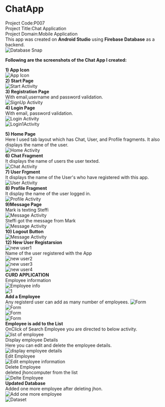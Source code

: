 # ChatApp
Project Code:P007<br/>
Project Title:Chat Application  
Project Domain:Mobile Application  
This app was created on **Android Studio** using **Firebase Database** as a backend.  
![Database Snap](https://github.com/steffi08/ChatApp/blob/master/AppImages/Capture.PNG) 

  
**Following are the screenshots of the Chat App I created:**  

**1) App Icon**  
![App Icon](https://github.com/steffi08/ChatApp/blob/master/AppImages/Screen_Capture_Img_2616.png)  
**2) Start Page**  
![Start Activity](https://github.com/steffi08/ChatApp/blob/master/AppImages/Screen_Capture_Img_10.png)  
**3) Registration Page**   
With email,username and password validation.  
![SignUp Activity](https://github.com/steffi08/ChatApp/blob/master/AppImages/Screen_Capture_Img_11.png)  
**4) Login Page**  
With email, password validation.  
![Login Activity](https://github.com/steffi08/ChatApp/blob/master/AppImages/Screen_Capture_Img_8842.png)  
![Login1Activity](https://github.com/steffi08/ChatApp/blob/master/AppImages/Screen_Capture_Img_9641.png)  

**5) Home Page**  
Here I used tab layout which has Chat, User, and Profile fragments. It also displays the name of the user.  
![Home Activity](https://github.com/steffi08/ChatApp/blob/master/AppImages/Screen_Capture_Img_7228.png)  
**6) Chat Fragment**    
It displays the name of users the user texted.  
![Chat Activity](https://github.com/steffi08/ChatApp/blob/master/AppImages/Screen_Capture_Img_7228.png)  
**7) User Frgment**  
It displays the name of the User's who have registered with this app.  
![User Activity](https://github.com/steffi08/ChatApp/blob/master/AppImages/Screen_Capture_Img_2290.png)  
**8) Profile Fragment**  
It display the name of the user logged in.    
![Profile Activity](https://github.com/steffi08/ChatApp/blob/master/AppImages/Screen_Capture_Img_8282.png)      
**9)Message Page**  
Mark is texting Steffi   
![Message Activity](https://github.com/steffi08/ChatApp/blob/master/AppImages/Screen_Capture_Img_2435.png)  
Steffi got the message from Mark    
![Message Activity](https://github.com/steffi08/ChatApp/blob/master/AppImages/Screen_Capture_Img_7366.png)  
**10) Logout Button**  
![Message Activity](https://github.com/steffi08/ChatApp/blob/master/AppImages/Screen_Capture_Img_8800.png)  
**12) New User Registarsion**  
![new user1](https://github.com/steffi08/ChatApp/blob/master/AppImages/Screen_Capture_Img_6735.png)  
Name of the user registered with the App  
![new user2](https://github.com/steffi08/ChatApp/blob/master/AppImages/Screen_Capture_Img_7188.png)   
![new user3](https://github.com/steffi08/ChatApp/blob/master/AppImages/Screen_Capture_Img_9681.png)  
![new user4](https://github.com/steffi08/ChatApp/blob/master/AppImages/Screen_Capture_Img_5835.png)  
**CURD APPLICATION**  
Employee information  
![Employee info](https://github.com/steffi08/ChatApp/blob/master/AppImages/Screen_Capture_Img_4646.png)   
![1](https://github.com/steffi08/ChatApp/blob/master/AppImages/Screen_Capture_Img_3120.png)  
**Add a Employee**  
Any registerd user can add as many number of employees.
![Form](https://github.com/steffi08/ChatApp/blob/master/AppImages/Screen_Capture_Img_513.png)  
![Form](https://github.com/steffi08/ChatApp/blob/master/AppImages/Screen_Capture_Img_215.png)  
![Form](https://github.com/steffi08/ChatApp/blob/master/AppImages/Screen_Capture_Img_1394.png)  
![Form](https://github.com/steffi08/ChatApp/blob/master/AppImages/Screen_Capture_Img_7606.png)  
**Employee is add to the List**  
OnClick of Search Employee you are directed to below activity.  
![list of employee](https://github.com/steffi08/ChatApp/blob/master/AppImages/Screen_Capture_Img_4799.png)  
Display employee Details   
Here you can edit and delete the employee details.  
![display employee details](https://github.com/steffi08/ChatApp/blob/master/AppImages/Screen_Capture_Img_8446.png)  
Edit Employee  
![Edit employee information](https://github.com/steffi08/ChatApp/blob/master/AppImages/Screen_Capture_Img_7400.png)  
Delete Employee  
deleted jhoncomputer from the list  
![Delte Employee](https://github.com/steffi08/ChatApp/blob/master/AppImages/Screen_Capture_Img_7293.png)  
**Updated Database**  
Added one more employee after deleting jhon.  
 ![Add one more employee](https://github.com/steffi08/ChatApp/blob/master/AppImages/Screen_Capture_Img_6501.png)  
![Dataset](https://github.com/steffi08/ChatApp/blob/master/AppImages/Capture1.PNG)  













